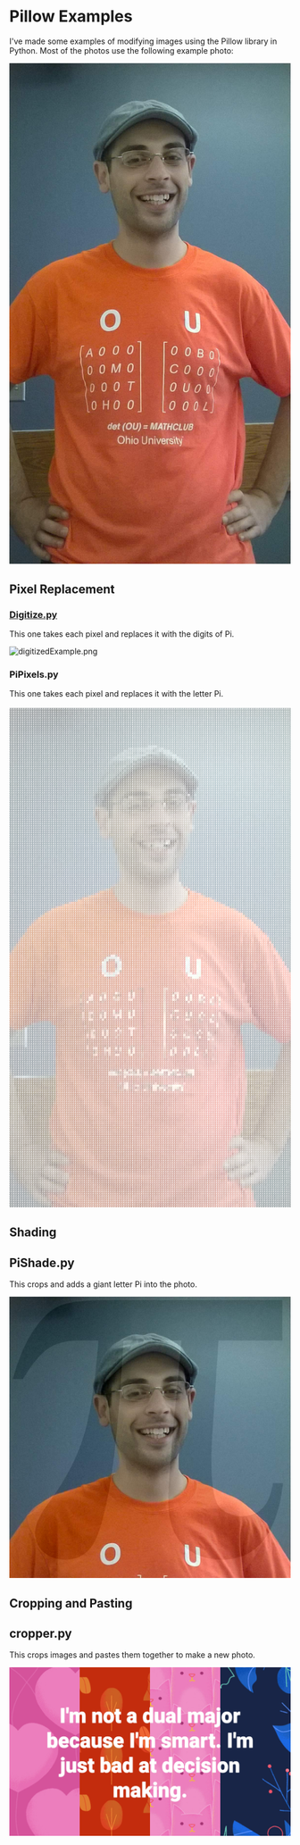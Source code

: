 # Pillow Examples

I've made some examples of modifying images using the Pillow library in Python. Most of the photos use the following example photo:

![example.jpg](https://github.com/abdalah/UsingPillow/raw/master/example.jpg "example.jpg")

## Pixel Replacement

### [Digitize.py](../master/Digitize.py)
 
This one takes each pixel and replaces it with the digits of Pi.

![digitizedExample.png](https://github.com/abdalah/UsingPillow/raw/master/digitizedExample.png "digitizedExample.png")

### PiPixels.py

This one takes each pixel and replaces it with the letter Pi.

![piExample.png](https://github.com/abdalah/UsingPillow/raw/master/piExample.png "piExample.png")

## Shading
## PiShade.py

This crops and adds a giant letter Pi into the photo.

![shaderExample.png](https://github.com/abdalah/UsingPillow/raw/master/shaderExample.png "shaderExample.png")

## Cropping and Pasting
## cropper.py

This crops images and pastes them together to make a new photo.

![final.png](https://github.com/abdalah/UsingPillow/raw/master/final.png "final.png")
